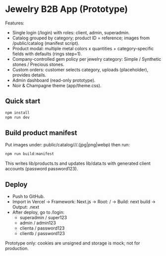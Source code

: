 # Jewelry B2B App (Prototype)

Features:
- Single login (/login) with roles: client, admin, superadmin.
- Catalog grouped by category; product ID = reference; images from /public/catalog (manifest script).
- Product modal: multiple metal colors x quantities + category-specific fields with defaults (rings step=1).
- Company-controlled gem policy per jewelry category: Simple / Synthetic stones / Precious stones.
- Custom orders: customer selects category, uploads (placeholder), provides details.
- Admin dashboard (read-only prototype).
- Noir & Champagne theme (app/theme.css).

## Quick start
```bash
npm install
npm run dev
```

## Build product manifest
Put images under: public/catalog/<Client Name>/<Category Name>/<REF>.(jpg|png|webp) then run:
```bash
npm run build:manifest
```
This writes lib/products.ts and updates lib/data.ts with generated client accounts (password password123).

## Deploy
- Push to GitHub.
- Import in Vercel -> Framework: Next.js -> Root: / -> Build: next build -> Output: .next
- After deploy, go to /login:
  - superadmin / super123
  - admin / admin123
  - clienta / password123
  - clientb / password123

Prototype only: cookies are unsigned and storage is mock; not for production.

